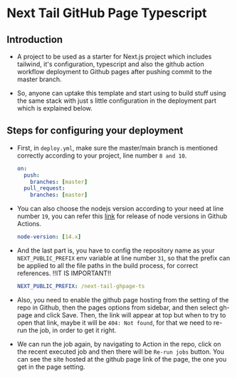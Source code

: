 # Next Tail GitHub Page Typescript

## Introduction

- A project to be used as a starter for Next.js project which includes tailwind, it's configuration, typescript and also the github action workflow deployment to Github pages after pushing commit to the master branch.

- So, anyone can uptake this template and start using to build stuff using the same stack with just s little configuration in the deployment part which is explained below.

## Steps for configuring your deployment

- First, in `deploy.yml`, make sure the master/main branch is mentioned correctly according to your project, line number `8 and 10`.

  ```yml
  on:
    push:
      branches: [master]
    pull_request:
      branches: [master]
  ```

- You can also choose the nodejs version according to your need at line number `19`, you can refer this [link](https://github.com/actions/node-versions/releases) for release of node versions in Github Actions.

  ```yml
  node-version: [14.x]
  ```

- And the last part is, you have to config the repository name as your `NEXT_PUBLIC_PREFIX` env variable at line number `31`, so that the prefix can be applied to all the file paths in the build process, for correct references. !!IT IS IMPORTANT!!

  ```yml
  NEXT_PUBLIC_PREFIX: /next-tail-ghpage-ts
  ```
  
- Also, you need to enable the github page hosting from the setting of the repo in Github, then the pages options from sidebar, and then select gh-page and click Save. Then, the link will appear at top but when to try to open that link, maybe it will be `404: Not found`, for that we need to re-run the job, in order to get it right.

- We can run the job again, by navigating to Action in the repo, click on the recent executed job and then there will be `Re-run jobs` button. You can see the site hosted at the github page link of the page, the one you get in the page setting. 
